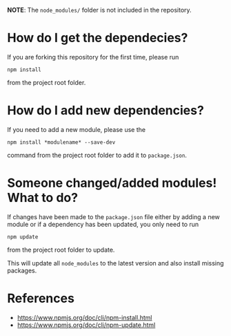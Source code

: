 __NOTE__: The `node_modules/` folder is not included in the repository.


# How do I get the dependecies?

If you are forking this repository for the first time, please run 

```
npm install
```

from the project root folder.


# How do I add new dependencies?

If you need to add a new module, please use the

```
npm install *modulename* --save-dev
```

command from the project root folder to add it to `package.json`.


# Someone changed/added modules! What to do?
 
If changes have been made to the `package.json` file either by adding a new module or if a dependency has been updated, you only need to run

```
npm update
```

from the project root folder to update.

This will update all `node_modules` to the latest version and also install missing packages.


# References
 * https://www.npmjs.org/doc/cli/npm-install.html
 * https://www.npmjs.org/doc/cli/npm-update.html
